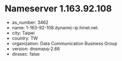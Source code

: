 # Nameserver 1.163.92.108

* as_number: 3462
* name: 1-163-92-108.dynamic-ip.hinet.net.
* city: Taipei
* country: TW
* organization: Data Communication Business Group
* version: dnsmasq-2.66
* dnssec: false

